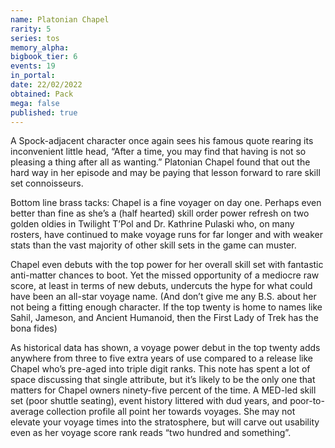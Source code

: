 ```yaml
---
name: Platonian Chapel
rarity: 5
series: tos
memory_alpha:
bigbook_tier: 6
events: 19
in_portal:
date: 22/02/2022
obtained: Pack
mega: false
published: true
---
```


A Spock-adjacent character once again sees his famous quote rearing its inconvenient little head, “After a time, you may find that having is not so pleasing a thing after all as wanting.” Platonian Chapel found that out the hard way in her episode and may be paying that lesson forward to rare skill set connoisseurs.

Bottom line brass tacks: Chapel is a fine voyager on day one. Perhaps even better than fine as she’s a (half hearted) skill order power refresh on two golden oldies in Twilight T’Pol and Dr. Kathrine Pulaski who, on many rosters, have continued to make voyage runs for far longer and with weaker stats than the vast majority of other skill sets in the game can muster.

Chapel even debuts with the top power for her overall skill set with fantastic anti-matter chances to boot. Yet the missed opportunity of a mediocre raw score, at least in terms of new debuts, undercuts the hype for what could have been an all-star voyage name. (And don’t give me any B.S. about her not being a fitting enough character. If the top twenty is home to names like Sahil, Jameson, and Ancient Humanoid, then the First Lady of Trek has the bona fides)

As historical data has shown, a voyage power debut in the top twenty adds anywhere from three to five extra years of use compared to a release like Chapel who’s pre-aged into triple digit ranks. This note has spent a lot of space discussing that single attribute, but it’s likely to be the only one that matters for Chapel owners ninety-five percent of the time. A MED-led skill set (poor shuttle seating), event history littered with dud years, and poor-to-average collection profile all point her towards voyages. She may not elevate your voyage times into the stratosphere, but will carve out usability even as her voyage score rank reads “two hundred and something”.
